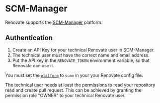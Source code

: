 # SCM-Manager

Renovate supports the [SCM-Manager](https://scm-manager.org) platform.

## Authentication

1. Create an API Key for your technical Renovate user in SCM-Manager.
2. The technical user _must_ have the correct name and email address.
3. Put the API key in the `RENOVATE_TOKEN` environment variable, so that Renovate can use it.

You must set the [`platform`](https://docs.renovatebot.com/self-hosted-configuration/#platform) to `scmm` in your your Renovate config file.

The technical user needs at least the permissions to read your repository read and create pull request. This can be achieved by granting the permission role "OWNER" to your technical Renovate user.
